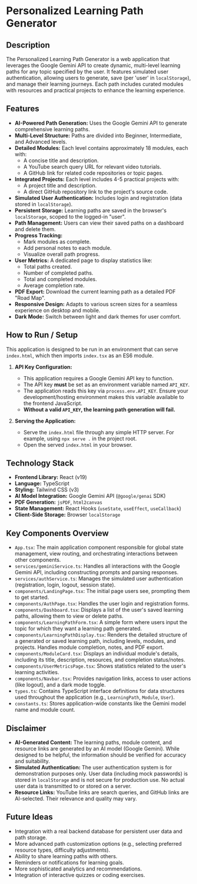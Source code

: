 # Personalized Learning Path Generator

## Description

The Personalized Learning Path Generator is a web application that leverages the Google Gemini API to create dynamic, multi-level learning paths for any topic specified by the user. It features simulated user authentication, allowing users to generate, save (per 'user' in `localStorage`), and manage their learning journeys. Each path includes curated modules with resources and practical projects to enhance the learning experience.

## Features

*   **AI-Powered Path Generation:** Uses the Google Gemini API to generate comprehensive learning paths.
*   **Multi-Level Structure:** Paths are divided into Beginner, Intermediate, and Advanced levels.
*   **Detailed Modules:** Each level contains approximately 18 modules, each with:
    *   A concise title and description.
    *   A YouTube search query URL for relevant video tutorials.
    *   A GitHub link for related code repositories or topic pages.
*   **Integrated Projects:** Each level includes 4-5 practical projects with:
    *   A project title and description.
    *   A direct GitHub repository link to the project's source code.
*   **Simulated User Authentication:** Includes login and registration (data stored in `localStorage`).
*   **Persistent Storage:** Learning paths are saved in the browser's `localStorage`, scoped to the logged-in "user".
*   **Path Management:** Users can view their saved paths on a dashboard and delete them.
*   **Progress Tracking:**
    *   Mark modules as complete.
    *   Add personal notes to each module.
    *   Visualize overall path progress.
*   **User Metrics:** A dedicated page to display statistics like:
    *   Total paths created.
    *   Number of completed paths.
    *   Total and completed modules.
    *   Average completion rate.
*   **PDF Export:** Download the current learning path as a detailed PDF "Road Map".
*   **Responsive Design:** Adapts to various screen sizes for a seamless experience on desktop and mobile.
*   **Dark Mode:** Switch between light and dark themes for user comfort.

## How to Run / Setup

This application is designed to be run in an environment that can serve `index.html`, which then imports `index.tsx` as an ES6 module.

1.  **API Key Configuration:**
    *   This application requires a Google Gemini API key to function.
    *   The API key **must** be set as an environment variable named `API_KEY`.
    *   The application reads this key via `process.env.API_KEY`. Ensure your development/hosting environment makes this variable available to the frontend JavaScript.
    *   **Without a valid `API_KEY`, the learning path generation will fail.**

2.  **Serving the Application:**
    *   Serve the `index.html` file through any simple HTTP server. For example, using `npx serve .` in the project root.
    *   Open the served `index.html` in your browser.

## Technology Stack

*   **Frontend Library:** React (v19)
*   **Language:** TypeScript
*   **Styling:** Tailwind CSS (v3)
*   **AI Model Integration:** Google Gemini API (`@google/genai` SDK)
*   **PDF Generation:** `jsPDF`, `html2canvas`
*   **State Management:** React Hooks (`useState`, `useEffect`, `useCallback`)
*   **Client-Side Storage:** Browser `localStorage`

## Key Components Overview

*   `App.tsx`: The main application component responsible for global state management, view routing, and orchestrating interactions between other components.
*   `services/geminiService.ts`: Handles all interactions with the Google Gemini API, including constructing prompts and parsing responses.
*   `services/authService.ts`: Manages the simulated user authentication (registration, login, logout, session state).
*   `components/LandingPage.tsx`: The initial page users see, prompting them to get started.
*   `components/AuthPage.tsx`: Handles the user login and registration forms.
*   `components/Dashboard.tsx`: Displays a list of the user's saved learning paths, allowing them to view or delete paths.
*   `components/LearningPathForm.tsx`: A simple form where users input the topic for which they want a learning path generated.
*   `components/LearningPathDisplay.tsx`: Renders the detailed structure of a generated or saved learning path, including levels, modules, and projects. Handles module completion, notes, and PDF export.
*   `components/ModuleCard.tsx`: Displays an individual module's details, including its title, description, resources, and completion status/notes.
*   `components/UserMetricsPage.tsx`: Shows statistics related to the user's learning activities.
*   `components/Navbar.tsx`: Provides navigation links, access to user actions (like logout), and a dark mode toggle.
*   `types.ts`: Contains TypeScript interface definitions for data structures used throughout the application (e.g., `LearningPath`, `Module`, `User`).
*   `constants.ts`: Stores application-wide constants like the Gemini model name and module count.

## Disclaimer

*   **AI-Generated Content:** The learning paths, module content, and resource links are generated by an AI model (Google Gemini). While designed to be helpful, the information should be verified for accuracy and suitability.
*   **Simulated Authentication:** The user authentication system is for demonstration purposes only. User data (including mock passwords) is stored in `localStorage` and is not secure for production use. No actual user data is transmitted to or stored on a server.
*   **Resource Links:** YouTube links are search queries, and GitHub links are AI-selected. Their relevance and quality may vary.

## Future Ideas

*   Integration with a real backend database for persistent user data and path storage.
*   More advanced path customization options (e.g., selecting preferred resource types, difficulty adjustments).
*   Ability to share learning paths with others.
*   Reminders or notifications for learning goals.
*   More sophisticated analytics and recommendations.
*   Integration of interactive quizzes or coding exercises.

